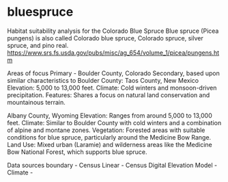 # bluespruce
Habitat suitability analysis for the Colorado Blue Spruce
Blue spruce (Picea pungens) is also called Colorado blue spruce, 
Colorado spruce, silver spruce, and pino real.
https://www.srs.fs.usda.gov/pubs/misc/ag_654/volume_1/picea/pungens.htm

Areas of focus
Primary - Boulder County, Colorado
Secondary, based upon similar characteristics to Boulder County:
Taos County, New Mexico
Elevation: 5,000 to 13,000 feet.
Climate: Cold winters and monsoon-driven precipitation.
Features: Shares a focus on natural land conservation and mountainous terrain.

Albany County, Wyoming
Elevation: Ranges from around 5,000 to 13,000 feet.
Climate: Similar to Boulder County with cold winters and a combination of alpine and montane zones.
Vegetation: Forested areas with suitable conditions for blue spruce, particularly around the Medicine Bow Range.
Land Use: Mixed urban (Laramie) and wilderness areas like the Medicine Bow National Forest, which supports blue spruce.

Data sources
boundary - Census
Linear - Census
Digital Elevation Model -
Climate -

